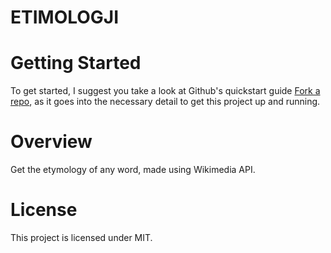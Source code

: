 # ETIMOLOGJI

# Getting Started

To get started, I suggest you take a look at Github's quickstart guide [Fork a repo](https://docs.github.com/en/get-started/quickstart/fork-a-repo), as it goes into the necessary detail to get this project up and running.

# Overview

Get the etymology of any word, made using Wikimedia API.

# License

This project is licensed under MIT.
